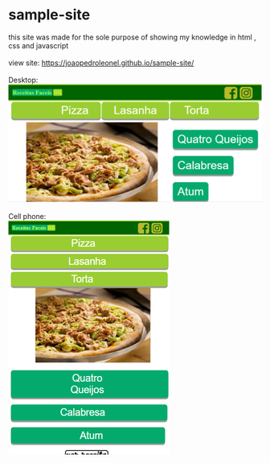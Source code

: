 # sample-site
this site was made for the sole purpose of showing my knowledge in html , css and javascript
<br>
<br>
view site: https://joaopedroleonel.github.io/sample-site/
<br>
<br>
Desktop:
<br>
<img src="print1.png"></img>
<br>
<br>
Cell phone:
<br>
<img src="print2.png"></img>

